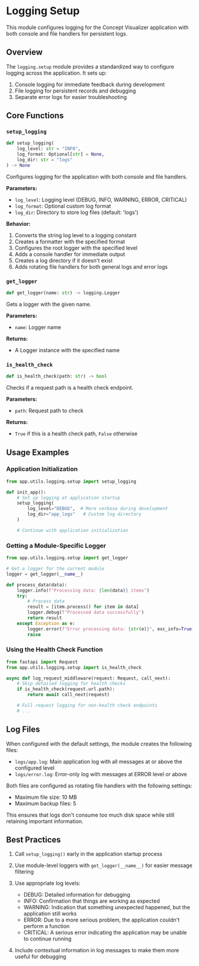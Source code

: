 # Logging Setup

This module configures logging for the Concept Visualizer application with both console and file handlers for persistent logs.

## Overview

The `logging.setup` module provides a standardized way to configure logging across the application. It sets up:

1. Console logging for immediate feedback during development
2. File logging for persistent records and debugging
3. Separate error logs for easier troubleshooting

## Core Functions

### `setup_logging`

```python
def setup_logging(
    log_level: str = "INFO",
    log_format: Optional[str] = None,
    log_dir: str = "logs"
) -> None
```

Configures logging for the application with both console and file handlers.

**Parameters:**

- `log_level`: Logging level (DEBUG, INFO, WARNING, ERROR, CRITICAL)
- `log_format`: Optional custom log format
- `log_dir`: Directory to store log files (default: 'logs')

**Behavior:**

1. Converts the string log level to a logging constant
2. Creates a formatter with the specified format
3. Configures the root logger with the specified level
4. Adds a console handler for immediate output
5. Creates a log directory if it doesn't exist
6. Adds rotating file handlers for both general logs and error logs

### `get_logger`

```python
def get_logger(name: str) -> logging.Logger
```

Gets a logger with the given name.

**Parameters:**

- `name`: Logger name

**Returns:**

- A Logger instance with the specified name

### `is_health_check`

```python
def is_health_check(path: str) -> bool
```

Checks if a request path is a health check endpoint.

**Parameters:**

- `path`: Request path to check

**Returns:**

- `True` if this is a health check path, `False` otherwise

## Usage Examples

### Application Initialization

```python
from app.utils.logging.setup import setup_logging

def init_app():
    # Set up logging at application startup
    setup_logging(
        log_level="DEBUG",  # More verbose during development
        log_dir="app_logs"   # Custom log directory
    )

    # Continue with application initialization
```

### Getting a Module-Specific Logger

```python
from app.utils.logging.setup import get_logger

# Get a logger for the current module
logger = get_logger(__name__)

def process_data(data):
    logger.info(f"Processing data: {len(data)} items")
    try:
        # Process data
        result = [item.process() for item in data]
        logger.debug(f"Processed data successfully")
        return result
    except Exception as e:
        logger.error(f"Error processing data: {str(e)}", exc_info=True)
        raise
```

### Using the Health Check Function

```python
from fastapi import Request
from app.utils.logging.setup import is_health_check

async def log_request_middleware(request: Request, call_next):
    # Skip detailed logging for health checks
    if is_health_check(request.url.path):
        return await call_next(request)

    # Full request logging for non-health check endpoints
    # ...
```

## Log Files

When configured with the default settings, the module creates the following files:

- `logs/app.log`: Main application log with all messages at or above the configured level
- `logs/error.log`: Error-only log with messages at ERROR level or above

Both files are configured as rotating file handlers with the following settings:

- Maximum file size: 10 MB
- Maximum backup files: 5

This ensures that logs don't consume too much disk space while still retaining important information.

## Best Practices

1. Call `setup_logging()` early in the application startup process
2. Use module-level loggers with `get_logger(__name__)` for easier message filtering
3. Use appropriate log levels:

   - DEBUG: Detailed information for debugging
   - INFO: Confirmation that things are working as expected
   - WARNING: Indication that something unexpected happened, but the application still works
   - ERROR: Due to a more serious problem, the application couldn't perform a function
   - CRITICAL: A serious error indicating the application may be unable to continue running

4. Include contextual information in log messages to make them more useful for debugging
